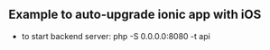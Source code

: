 ## Example to auto-upgrade ionic app with iOS

* to start backend server:
php -S 0.0.0.0:8080 -t api
